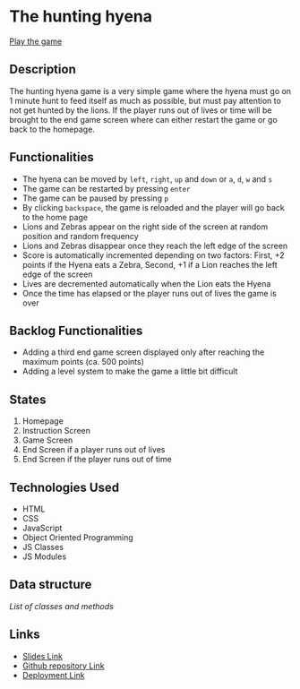 # The hunting hyena

[Play the game](http://github.com)

## Description

The hunting hyena game is a very simple game where the hyena must go on 1 minute hunt to feed itself as much as possible, but must pay attention to not get hunted by the lions. If the player runs out of lives or time will be brought to the end game screen where can either restart the game or go back to the homepage.

## Functionalities

- The hyena can be moved by `left`, `right`, `up` and `down` or `a`, `d`, `w` and `s`
- The game can be restarted by pressing `enter`
- The game can be paused by pressing `p`
- By clicking `backspace`, the game is reloaded and the player will go back to the home page
- Lions and Zebras appear on the right side of the screen at random position and random frequency
- Lions and Zebras disappear once they reach the left edge of the screen
- Score is automatically incremented depending on two factors: First, +2 points if the Hyena eats a Zebra, Second, +1 if a Lion reaches the left edge of the screen
- Lives are decremented automatically when the Lion eats the Hyena
- Once the time has elapsed or the player runs out of lives the game is over

## Backlog Functionalities

- Adding a third end game screen displayed only after reaching the maximum points (ca. 500 points)
- Adding a level system to make the game a little bit difficult

## States

1. Homepage
2. Instruction Screen
3. Game Screen
4. End Screen if a player runs out of lives
5. End Screen if the player runs out of time

## Technologies Used

- HTML
- CSS
- JavaScript
- Object Oriented Programming
- JS Classes
- JS Modules

## Data structure

_List of classes and methods_

## Links

- [Slides Link]()
- [Github repository Link](https://github.com/mirkoeffe/The-hunting-hyena/tree/day2)
- [Deployment Link]()
